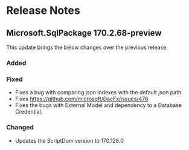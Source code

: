 # Release Notes

## Microsoft.SqlPackage 170.2.68-preview

This update brings the below changes over the previous release:

### Added

### Fixed
* Fixes a bug with comparing json indexes with the default json path.
* Fixes https://github.com/microsoft/DacFx/issues/476
* Fixes the bugs with External Model and dependency to a Database Credential.
### Changed
* Updates the ScriptDom version to 170.128.0
